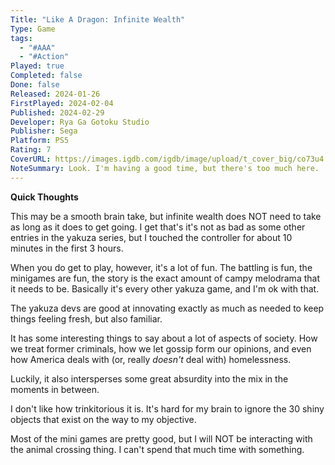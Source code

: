 ```yaml
---
Title: "Like A Dragon: Infinite Wealth"
Type: Game
tags:
  - "#AAA"
  - "#Action"
Played: true
Completed: false
Done: false
Released: 2024-01-26
FirstPlayed: 2024-02-04
Published: 2024-02-29
Developer: Rya Ga Gotoku Studio
Publisher: Sega
Platform: PS5
Rating: 7
CoverURL: https://images.igdb.com/igdb/image/upload/t_cover_big/co73u4.png
NoteSummary: Look. I'm having a good time, but there's too much here.
---
```

**Quick Thoughts**

This may be a smooth brain take, but infinite wealth does NOT need to take as long as it does to get going. I get that's it's not as bad as some other entries in the yakuza series, but I touched the controller for about 10 minutes in the first 3 hours. 

When you do get to play, however, it's a lot of fun. The battling is fun, the minigames are fun, the story is the exact amount of campy melodrama that it needs to be. Basically it's every other yakuza game, and I'm ok with that. 

The yakuza devs are good at innovating exactly as much as needed to keep things feeling fresh, but also familiar. 

It has some interesting things to say about a lot of aspects of society. How we treat former criminals, how we let gossip form our opinions, and even how America deals with (or, really *doesn't* deal with) homelessness. 

Luckily, it also intersperses some great absurdity into the mix in the moments in between. 

I don't like how trinkitorious it is. It's hard for my brain to ignore the 30 shiny objects that exist on the way to my objective. 

Most of the mini games are pretty good, but I will NOT be interacting with the animal crossing thing. I can't spend that much time with something. 